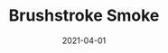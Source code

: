 ---
description: "Pattern%3A%20Brushstroke%20%7C%20Color%3A%20Smoke%20%7C%20Width%3A%2054%22%20%7C%20Content%20100%25%20Polyester%20%7C%20NFPA%3A%20260%20/%20UFAC%20Class%201%20/%20CAL%20117%20%7C%20Abrasion%3A%2035%2C000%20Double%20rubs%20%7C%20Cleaning%20Codes%20Solvent%20or%20dry%20cleaning%20products%20%7C%20Use%3A%20Upholstery%20%7C%20"
tags: 
  - "Lark Fontaine"
  - "Brushstroke"
  - "Textiles"
image_primary: "img/Brushstroke-Smoke_large.png"
href: "https://www.larkfontaine.com/collections/textiles/products/smoke-brush-stroke"
designer: "Lark Fontaine"
title: "Brushstroke Smoke"
category: "Textiles"
subtitle: ""
manufacturer: "Lark Fontaine"
slug: "/manufacturers/lark-fontaine/textiles/lark-fontaine-brushstroke-smoke"
date: "2021-04-01"
---